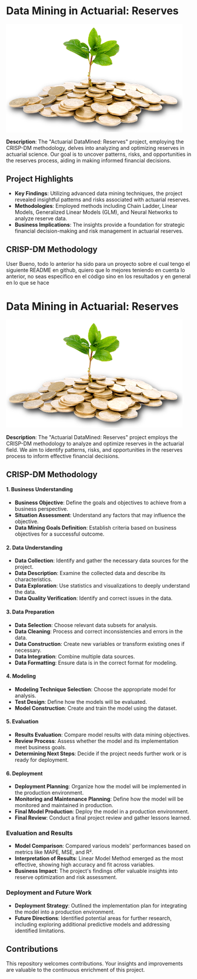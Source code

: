 # Data Mining in Actuarial: Reserves
![Reserves](utils/Save-Money.png)

**Description**:
The "Actuarial DataMined: Reserves" project, employing the CRISP-DM methodology, delves into analyzing and optimizing reserves in actuarial science. Our goal is to uncover patterns, risks, and opportunities in the reserves process, aiding in making informed financial decisions.

## Project Highlights

- **Key Findings**: Utilizing advanced data mining techniques, the project revealed insightful patterns and risks associated with actuarial reserves. 
- **Methodologies**: Employed methods including Chain Ladder, Linear Models, Generalized Linear Models (GLM), and Neural Networks to analyze reserve data.
- **Business Implications**: The insights provide a foundation for strategic financial decision-making and risk management in actuarial reserves.

## CRISP-DM Methodology
User
Bueno, todo lo anterior ha sido para un proyecto sobre el cual tengo el siguiente README en github, quiero que lo mejores teniendo en cuenta lo anterior, no seas específico en el código sino en los resultados y en general en lo que se hace

# Data Mining in Actuarial: Reserves
![Reserves](utils/Save-Money.png)


**Description**:
The "Actuarial DataMined: Reserves" project employs the CRISP-DM methodology to analyze and optimize reserves in the actuarial field. We aim to identify patterns, risks, and opportunities in the reserves process to inform effective financial decisions.

## CRISP-DM Methodology

#### 1. Business Understanding

- **Business Objective**: Define the goals and objectives to achieve from a business perspective.
- **Situation Assessment**: Understand any factors that may influence the objective.
- **Data Mining Goals Definition**: Establish criteria based on business objectives for a successful outcome.
  
#### 2. Data Understanding

- **Data Collection**: Identify and gather the necessary data sources for the project.
- **Data Description**: Examine the collected data and describe its characteristics.
- **Data Exploration**: Use statistics and visualizations to deeply understand the data.
- **Data Quality Verification**: Identify and correct issues in the data.

#### 3. Data Preparation

- **Data Selection**: Choose relevant data subsets for analysis.
- **Data Cleaning**: Process and correct inconsistencies and errors in the data.
- **Data Construction**: Create new variables or transform existing ones if necessary.
- **Data Integration**: Combine multiple data sources.
- **Data Formatting**: Ensure data is in the correct format for modeling.

#### 4. Modeling

- **Modeling Technique Selection**: Choose the appropriate model for analysis.
- **Test Design**: Define how the models will be evaluated.
- **Model Construction**: Create and train the model using the dataset.

#### 5. Evaluation

- **Results Evaluation**: Compare model results with data mining objectives.
- **Review Process**: Assess whether the model and its implementation meet business goals.
- **Determining Next Steps**: Decide if the project needs further work or is ready for deployment.

#### 6. Deployment

- **Deployment Planning**: Organize how the model will be implemented in the production environment.
- **Monitoring and Maintenance Planning**: Define how the model will be monitored and maintained in production.
- **Final Model Production**: Deploy the model in a production environment.
- **Final Review**: Conduct a final project review and gather lessons learned.

### Evaluation and Results

- **Model Comparison**: Compared various models' performances based on metrics like MAPE, MSE, and R².
- **Interpretation of Results**: Linear Model Method emerged as the most effective, showing high accuracy and fit across variables.
- **Business Impact**: The project's findings offer valuable insights into reserve optimization and risk assessment.

### Deployment and Future Work

- **Deployment Strategy**: Outlined the implementation plan for integrating the model into a production environment.
- **Future Directions**: Identified potential areas for further research, including exploring additional predictive models and addressing identified limitations.

## Contributions

This repository welcomes contributions. Your insights and improvements are valuable to the continuous enrichment of this project.
